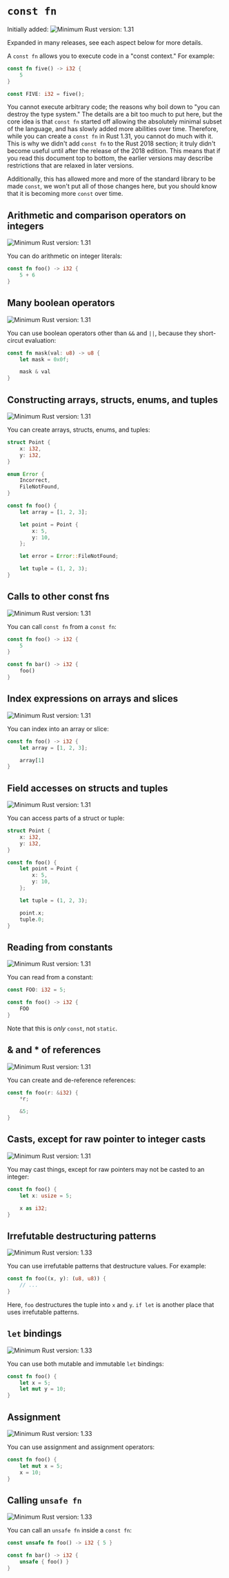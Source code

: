 # `const fn`

Initially added: ![Minimum Rust version: 1.31](https://img.shields.io/badge/Minimum%20Rust%20Version-1.31-brightgreen.svg)

Expanded in many releases, see each aspect below for more details.

A `const fn` allows you to execute code in a "const context." For example:

```rust
const fn five() -> i32 {
    5
}

const FIVE: i32 = five();
```

You cannot execute arbitrary code; the reasons why boil down to "you can
destroy the type system." The details are a bit too much to put here, but the
core idea is that `const fn` started off allowing the absolutely minimal
subset of the language, and has slowly added more abilities over time.
Therefore, while you can create a `const fn` in Rust 1.31, you cannot do much
with it. This is why we didn't add `const fn` to the Rust 2018 section; it
truly didn't become useful until after the release of the 2018 edition. This
means that if you read this document top to bottom, the earlier versions may
describe restrictions that are relaxed in later versions.

Additionally, this has allowed more and more of the standard library to be
made `const`, we won't put all of those changes here, but you should know
that it is becoming more `const` over time.

## Arithmetic and comparison operators on integers

![Minimum Rust version: 1.31](https://img.shields.io/badge/Minimum%20Rust%20Version-1.31-brightgreen.svg)

You can do arithmetic on integer literals:

```rust
const fn foo() -> i32 {
    5 + 6
}
```

## Many boolean operators

![Minimum Rust version: 1.31](https://img.shields.io/badge/Minimum%20Rust%20Version-1.31-brightgreen.svg)

You can use boolean operators other than `&&` and `||`, because they short-circut evaluation:

```rust
const fn mask(val: u8) -> u8 {
    let mask = 0x0f;

    mask & val
}
```

## Constructing arrays, structs, enums, and tuples

![Minimum Rust version: 1.31](https://img.shields.io/badge/Minimum%20Rust%20Version-1.31-brightgreen.svg)

You can create arrays, structs, enums, and tuples:

```rust
struct Point {
    x: i32,
    y: i32,
}

enum Error {
    Incorrect,
    FileNotFound,
}

const fn foo() {
    let array = [1, 2, 3];

    let point = Point {
        x: 5,
        y: 10,
    };

    let error = Error::FileNotFound;

    let tuple = (1, 2, 3);
}
```

## Calls to other const fns

![Minimum Rust version: 1.31](https://img.shields.io/badge/Minimum%20Rust%20Version-1.31-brightgreen.svg)

You can call `const fn` from a `const fn`:


```rust
const fn foo() -> i32 {
    5
}

const fn bar() -> i32 {
    foo()
}
```

## Index expressions on arrays and slices

![Minimum Rust version: 1.31](https://img.shields.io/badge/Minimum%20Rust%20Version-1.31-brightgreen.svg)

You can index into an array or slice:

```rust
const fn foo() -> i32 {
    let array = [1, 2, 3];

    array[1]
}
```

## Field accesses on structs and tuples

![Minimum Rust version: 1.31](https://img.shields.io/badge/Minimum%20Rust%20Version-1.31-brightgreen.svg)

You can access parts of a struct or tuple:

```rust
struct Point {
    x: i32,
    y: i32,
}

const fn foo() {
    let point = Point {
        x: 5,
        y: 10,
    };

    let tuple = (1, 2, 3);

    point.x;
    tuple.0;
}
```

## Reading from constants

![Minimum Rust version: 1.31](https://img.shields.io/badge/Minimum%20Rust%20Version-1.31-brightgreen.svg)

You can read from a constant:

```rust
const FOO: i32 = 5;

const fn foo() -> i32 {
    FOO
}
```

Note that this is *only* `const`, not `static`.

## & and * of references

![Minimum Rust version: 1.31](https://img.shields.io/badge/Minimum%20Rust%20Version-1.31-brightgreen.svg)

You can create and de-reference references:

```rust
const fn foo(r: &i32) {
    *r;

    &5;
}
```

## Casts, except for raw pointer to integer casts

![Minimum Rust version: 1.31](https://img.shields.io/badge/Minimum%20Rust%20Version-1.31-brightgreen.svg)

You may cast things, except for raw pointers may not be casted to an integer:

```rust
const fn foo() {
    let x: usize = 5;

    x as i32;
}
```

## Irrefutable destructuring patterns

![Minimum Rust version: 1.33](https://img.shields.io/badge/Minimum%20Rust%20Version-1.33-brightgreen.svg)

You can use irrefutable patterns that destructure values. For example:

```rust
const fn foo((x, y): (u8, u8)) {
    // ...
}
```

Here, `foo` destructures the tuple into `x` and `y`. `if let` is another
place that uses irrefutable patterns.

## `let` bindings

![Minimum Rust version: 1.33](https://img.shields.io/badge/Minimum%20Rust%20Version-1.33-brightgreen.svg)

You can use both mutable and immutable `let` bindings:

```rust
const fn foo() {
    let x = 5;
    let mut y = 10;
}
```

## Assignment

![Minimum Rust version: 1.33](https://img.shields.io/badge/Minimum%20Rust%20Version-1.33-brightgreen.svg)

You can use assignment and assignment operators:

```rust
const fn foo() {
    let mut x = 5;
    x = 10;
}
```

## Calling `unsafe fn`

![Minimum Rust version: 1.33](https://img.shields.io/badge/Minimum%20Rust%20Version-1.33-brightgreen.svg)

You can call an `unsafe fn` inside a `const fn`:

```rust
const unsafe fn foo() -> i32 { 5 }

const fn bar() -> i32 {
    unsafe { foo() }
}
```

